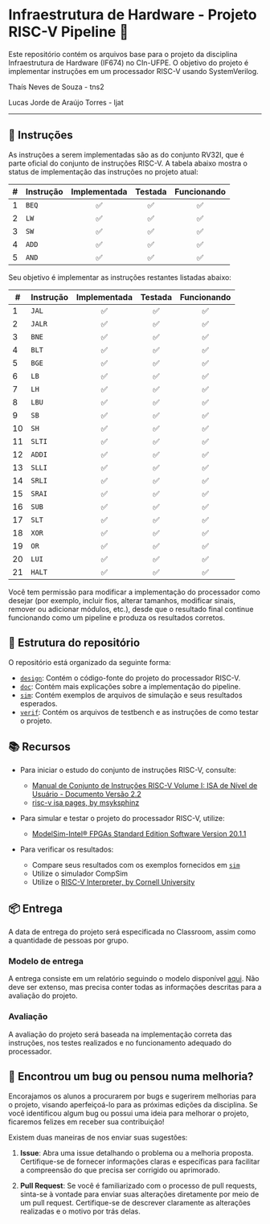 # Infraestrutura de Hardware - Projeto RISC-V Pipeline 🚀

Este repositório contém os arquivos base para o projeto da disciplina Infraestrutura de Hardware (IF674) no CIn-UFPE. O objetivo do projeto é implementar instruções em um processador RISC-V usando SystemVerilog.

Thaís Neves de Souza - tns2

Lucas Jorde de Araújo Torres - ljat

---

## 📝 Instruções

As instruções a serem implementadas são as do conjunto RV32I, que é parte oficial do conjunto de instruções RISC-V. A tabela abaixo mostra o status de implementação das instruções no projeto atual:

| #   | Instrução | Implementada | Testada | Funcionando |
| --- | --------- | :----------: | :-----: | :---------: |
| 1   | `BEQ`     |      ✅      |   ✅    |     ✅      |
| 2   | `LW`      |      ✅      |   ✅    |     ✅      |
| 3   | `SW`      |      ✅      |   ✅    |     ✅      |
| 4   | `ADD`     |      ✅      |   ✅    |     ✅      |
| 5   | `AND`     |      ✅      |   ✅    |     ✅      |

Seu objetivo é implementar as instruções restantes listadas abaixo:

| #   | Instrução | Implementada | Testada | Funcionando |
| --- | --------- | :----------: | :-----: | :---------: |
| 1   | `JAL`     |      ✅      |   ✅    |     ✅      |
| 2   | `JALR`    |      ✅      |   ✅    |     ✅      |
| 3   | `BNE`     |      ✅      |   ✅    |     ✅      |
| 4   | `BLT`     |      ✅      |   ✅    |     ✅      |
| 5   | `BGE`     |      ✅      |   ✅    |     ✅      |
| 6   | `LB`      |      ✅      |   ✅    |     ✅      |
| 7   | `LH`      |      ✅      |   ✅    |     ✅      |
| 8   | `LBU`     |      ✅      |   ✅    |     ✅      |
| 9   | `SB`      |      ✅      |   ✅    |     ✅      |
| 10  | `SH`      |      ✅      |   ✅    |     ✅      |
| 11  | `SLTI`    |      ✅      |   ✅    |     ✅      |
| 12  | `ADDI`    |      ✅      |   ✅    |     ✅      |
| 13  | `SLLI`    |      ✅      |   ✅    |     ✅      |
| 14  | `SRLI`    |      ✅      |   ✅    |     ✅      |
| 15  | `SRAI`    |      ✅      |   ✅    |     ✅      |
| 16  | `SUB`     |      ✅      |   ✅    |     ✅      |
| 17  | `SLT`     |      ✅      |   ✅    |     ✅      |
| 18  | `XOR`     |      ✅      |   ✅    |     ✅      |
| 19  | `OR`      |      ✅      |   ✅    |     ✅      |
| 20  | `LUI`     |      ✅      |   ✅    |     ✅      |
| 21  | `HALT`    |      ✅      |   ✅    |     ✅      |

Você tem permissão para modificar a implementação do processador como desejar (por exemplo, incluir fios, alterar tamanhos, modificar sinais, remover ou adicionar módulos, etc.), desde que o resultado final continue funcionando como um pipeline e produza os resultados corretos.

## 📁 Estrutura do repositório

O repositório está organizado da seguinte forma:

- [`design`](/design): Contém o código-fonte do projeto do processador RISC-V.
- [`doc`](/doc): Contém mais explicações sobre a implementação do pipeline.
- [`sim`](/sim): Contém exemplos de arquivos de simulação e seus resultados esperados.
- [`verif`](/verif): Contém os arquivos de testbench e as instruções de como testar o projeto.

## 📚 Recursos

- Para iniciar o estudo do conjunto de instruções RISC-V, consulte:

  - [Manual de Conjunto de Instruções RISC-V Volume I: ISA de Nível de Usuário - Documento Versão 2.2](https://riscv.org/wp-content/uploads/2017/05/riscv-spec-v2.2.pdf)
  - [risc-v isa pages, by msyksphinz](https://msyksphinz-self.github.io/riscv-isadoc/html/rvi.html#)

- Para simular e testar o projeto do processador RISC-V, utilize:

  - [ModelSim-Intel® FPGAs Standard Edition Software Version 20.1.1](https://www.intel.com/content/www/us/en/software-kit/750666/modelsim-intel-fpgas-standard-edition-software-version-20-1-1.html)

- Para verificar os resultados:
  - Compare seus resultados com os exemplos fornecidos em [`sim`](/sim)
  - Utilize o simulador CompSim
  - Utilize o [RISC-V Interpreter, by Cornell University](https://www.cs.cornell.edu/courses/cs3410/2019sp/riscv/interpreter/)

## 📦 Entrega

A data de entrega do projeto será especificada no Classroom, assim como a quantidade de pessoas por grupo.

### Modelo de entrega

A entrega consiste em um relatório seguindo o modelo disponível [aqui](https://docs.google.com/document/d/116sukTXOizb0bplubUOHhdNBqpwtk3cR4Dwaqg-TO7I/edit?usp=sharing). Não deve ser extenso, mas precisa conter todas as informações descritas para a avaliação do projeto.

### Avaliação

A avaliação do projeto será baseada na implementação correta das instruções, nos testes realizados e no funcionamento adequado do processador.

## 🐛 Encontrou um bug ou pensou numa melhoria?

Encorajamos os alunos a procurarem por bugs e sugerirem melhorias para o projeto, visando aperfeiçoá-lo para as próximas edições da disciplina. Se você identificou algum bug ou possui uma ideia para melhorar o projeto, ficaremos felizes em receber sua contribuição!

Existem duas maneiras de nos enviar suas sugestões:

1. **Issue**: Abra uma issue detalhando o problema ou a melhoria proposta. Certifique-se de fornecer informações claras e específicas para facilitar a compreensão do que precisa ser corrigido ou aprimorado.

2. **Pull Request**: Se você é familiarizado com o processo de pull requests, sinta-se à vontade para enviar suas alterações diretamente por meio de um pull request. Certifique-se de descrever claramente as alterações realizadas e o motivo por trás delas.
